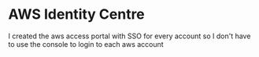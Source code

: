 # AWS Identity Centre

I created the aws access portal with SSO for every account so I don't have to use the console to login to each aws account